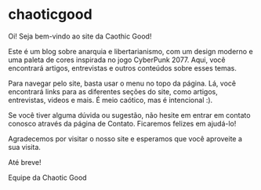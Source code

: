 # chaoticgood

Oi! Seja bem-vindo ao site da Caothic Good!

Este é um blog sobre anarquia e libertarianismo, com um design moderno e uma paleta de cores inspirada no jogo CyberPunk 2077. Aqui, você encontrará artigos, entrevistas e outros conteúdos sobre esses temas.

Para navegar pelo site, basta usar o menu no topo da página. Lá, você encontrará links para as diferentes seções do site, como artigos, entrevistas, videos e mais. É meio caótico, mas é intencional :).

Se você tiver alguma dúvida ou sugestão, não hesite em entrar em contato conosco através da página de Contato. Ficaremos felizes em ajudá-lo!

Agradecemos por visitar o nosso site e esperamos que você aproveite a sua visita.

Até breve!

Equipe da Chaotic Good
